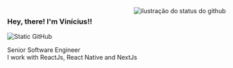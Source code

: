 <img align='right' src="https://github-readme-stats.vercel.app/api?username=allbdev&show_icons=true&title_color=783c00&text_color=af552e&icon_color=783c00&bg_color=f8efd4&cache_seconds=2300" alt="ilustração do status do github">

### Hey, there! I'm Vinícius!!

<img src="https://img.shields.io/static/v1?label=Overview&message=Vinícius&color=f8efd4&style=for-the-badge&logo=GitHub" alt="Static GitHub">

<p>Senior Software Engineer <br/> I work with ReactJs, React Native and NextJs</p>

